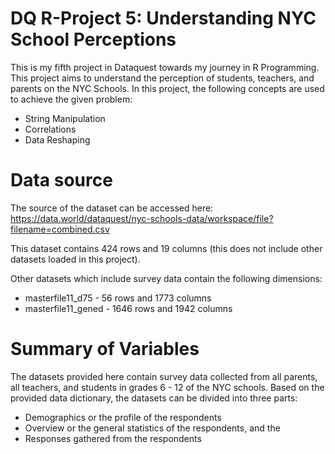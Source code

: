 # DQ R-Project 5: Understanding NYC School Perceptions
This is my fifth project in Dataquest towards my journey in R Programming. This project aims to understand the perception of students, teachers, and parents on the NYC Schools. In this project, the following concepts are used to achieve the given problem:
- String Manipulation
- Correlations
- Data Reshaping

# Data source

The source of the dataset can be accessed here: https://data.world/dataquest/nyc-schools-data/workspace/file?filename=combined.csv

This dataset contains 424 rows and 19 columns (this does not include other datasets loaded in this project).

Other datasets which include survey data contain the following dimensions:
- masterfile11_d75 - 56 rows and 1773 columns
- masterfile11_gened - 1646 rows and 1942 columns

# Summary of Variables

The datasets provided here contain survey data collected from all parents, all teachers, and students in grades 6 - 12 of the NYC schools. Based on the provided data dictionary, the datasets can be divided into three parts:

- Demographics or the profile of the respondents
- Overview or the general statistics of the respondents, and the
- Responses gathered from the respondents
